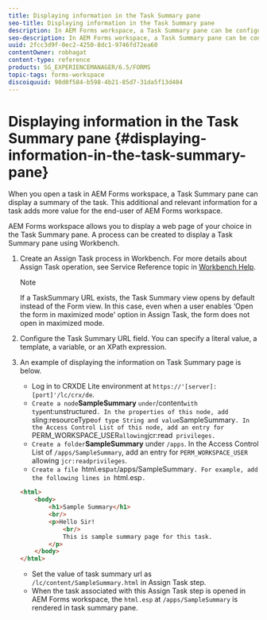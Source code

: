 ```yaml
---
title: Displaying information in the Task Summary pane
seo-title: Displaying information in the Task Summary pane
description: In AEM Forms workspace, a Task Summary pane can be configured to summarize the task or display any other web page.
seo-description: In AEM Forms workspace, a Task Summary pane can be configured to summarize the task or display any other web page.
uuid: 2fcc3d9f-0ec2-4250-8dc1-9746fd72ea60
contentOwner: robhagat
content-type: reference
products: SG_EXPERIENCEMANAGER/6.5/FORMS
topic-tags: forms-workspace
discoiquuid: 90d0f584-b598-4b21-85d7-31da5f13d404
---
```


# Displaying information in the Task Summary pane {#displaying-information-in-the-task-summary-pane}

When you open a task in AEM Forms workspace, a Task Summary pane can display a summary of the task. This additional and relevant information for a task adds more value for the end-user of AEM Forms workspace.

AEM Forms workspace allows you to display a web page of your choice in the Task Summary pane. A process can be created to display a Task Summary pane using Workbench.

1. Create an Assign Task process in Workbench. For more details about Assign Task operation, see Service Reference topic in [Workbench Help](https://help.adobe.com/en_US/AEMForms/6.1/WorkbenchHelp/).

   >[!NOTE]
   >
   >If a TaskSummary URL exists, the Task Summary view opens by default instead of the Form view. In this case, even when a user enables ‘Open the form in maximized mode' option in Assign Task, the form does not open in maximized mode.

1. Configure the Task Summary URL field. You can specify a literal value, a template, a variable, or an XPath expression.
1. An example of displaying the information on Task Summary page is below.

    * Log in to CRXDE Lite environment at `https://'[server]:[port]'/lc/crx/de`.
    * `Create a node`**SampleSummary** ` under `/content` with type `nt:unstructured`. In the properties of this node, add `sling:resourceType` of type String and value `SampleSummary`. In the Access Control List of this node, add an entry for `PERM_WORKSPACE_USER` allowing `jcr:read` privileges.`
    * `Create a folder`**SampleSummary** under `/apps`. In the Access Control List of `/apps/SampleSummary`, add an entry for `PERM_WORKSPACE_USER` allowing `jcr:readprivileges`.
    * `Create a file `html.esp` at `/apps/SampleSummary`. For example, add the following lines in `html.esp`.`

   ```html
   <html>
       <body>
           <h1>Sample Summary</h1>
           <br/>
           <p>Hello Sir!
               <br/>
               This is sample summary page for this task.
           </p>
       </body>
   </html>
   ```

    * Set the value of task summary url as `/lc/content/SampleSummary.html` in Assign Task step.
    * When the task associated with this Assign Task step is opened in AEM Forms workspace, the `html.esp` at `/apps/SampleSummary` is rendered in task summary pane.
